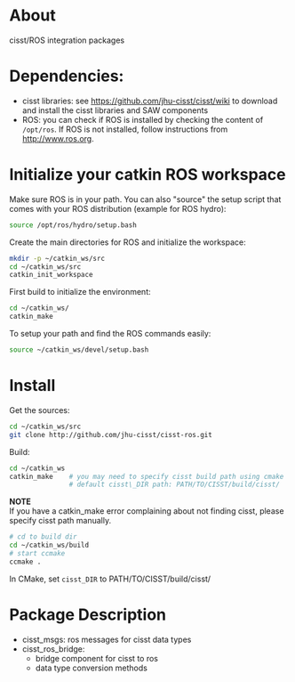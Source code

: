 # About

cisst/ROS integration packages 

# Dependencies:
 * cisst libraries: see https://github.com/jhu-cisst/cisst/wiki to download and install the cisst libraries and SAW components
 * ROS: you can check if ROS is installed by checking the content of `/opt/ros`.  If ROS is not installed, follow instructions from http://www.ros.org.

# Initialize your catkin ROS workspace

Make sure ROS is in your path.  You can also "source" the setup script that comes with your ROS distribution (example for ROS hydro):
```sh
source /opt/ros/hydro/setup.bash
```

Create the main directories for ROS and initialize the workspace:
```sh
mkdir -p ~/catkin_ws/src
cd ~/catkin_ws/src
catkin_init_workspace
```

First build to initialize the environment:
```sh
cd ~/catkin_ws/
catkin_make
```

To setup your path and find the ROS commands easily:
```sh
source ~/catkin_ws/devel/setup.bash
```

# Install

Get the sources:
```sh
cd ~/catkin_ws/src  
git clone http://github.com/jhu-cisst/cisst-ros.git
```

Build:
```sh 
cd ~/catkin_ws
catkin_make    # you may need to specify cisst build path using cmake 
               # default cisst\_DIR path: PATH/TO/CISST/build/cisst/
```
**NOTE**   
If you have a catkin_make error complaining about not finding cisst, please 
specify cisst path manually. 
```sh
# cd to build dir
cd ~/catkin_ws/build
# start ccmake 
ccmake .
```
In CMake, set `cisst_DIR` to PATH/TO/CISST/build/cisst/

# Package Description
* cisst_msgs: ros messages for cisst data types
* cisst_ros_bridge:
   * bridge component for cisst to ros
   * data type conversion methods 
